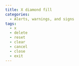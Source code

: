 ```yaml
---
title: X diamond fill
categories:
  - Alerts, warnings, and signs
tags:
  - x
  - delete
  - reset
  - clear
  - cancel
  - close
  - exit
---
```

